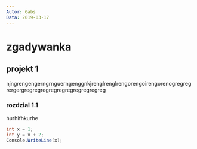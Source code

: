 ```yaml
---
Autor: Gabs
Data: 2019-03-17
---
```


# zgadywanka

## projekt 1
njngrengengerngrnguerngenggnkjrenglrenglrengorengoirengorenogregreg
rergergregregregregregregregregregreg

### rozdzial 1.1
hurhifhkurhe

```csharp
int x = 1;
int y = x + 2;
Console.WriteLine(x);
```
